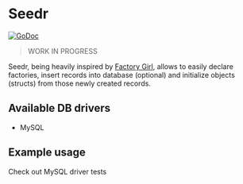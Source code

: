 # Seedr

[![GoDoc](https://godoc.org/github.com/josephbuchma/seedr?status.svg)](https://godoc.org/github.com/josephbuchma/seedr)

> WORK IN PROGRESS

Seedr, being heavily inspired by [Factory Girl](https://github.com/thoughtbot/factory_girl),
allows to easily declare factories, insert records into database (optional)
and initialize objects (structs) from those newly created records.

## Available DB drivers

  - MySQL

## Example usage

Check out  MySQL driver tests
